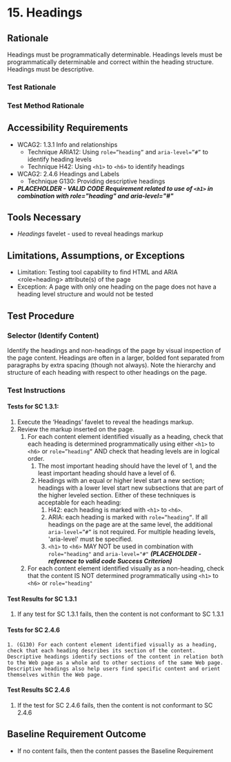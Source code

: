 # 15. Headings
## Rationale
Headings must be programmatically determinable. Headings levels must be programmatically determinable and correct within the heading structure. Headings must be descriptive.

### Test Rationale

### Test Method Rationale

## Accessibility Requirements
* WCAG2: 1.3.1 Info and relationships
    * Technique ARIA12: Using `role=”heading”` and `aria-level=”#”` to identify heading levels
    * Technique H42: Using `<h1>` to `<h6>` to identify headings
* WCAG2: 2.4.6 Headings and Labels
    * Technique G130: Providing descriptive headings 
* *__PLACEHOLDER - VALID CODE Requirement related to use of `<h1>` in combination with role="heading" and aria-level="#"__*

## Tools Necessary
* *Headings* favelet - used to reveal headings markup
    
## Limitations, Assumptions, or Exceptions
* Limitation: Testing tool capability to find HTML <H> and ARIA <role=heading> attribute(s) of the page
* Exception: A page with only one heading on the page does not have a heading level structure and would not be tested

## Test Procedure
### Selector (Identify Content)
Identify the headings and non-headings of the page by visual inspection of the page content. Headings are often in a larger, bolded font separated from paragraphs by extra spacing (though not always). Note the hierarchy and structure of each heading with respect to other headings on the page.

### Test Instructions
#### Tests for SC 1.3.1:
1. Execute the ‘Headings’ favelet to reveal the headings markup.
1. Review the markup inserted on the page.
    1. For each content element identified visually as a heading, check that each heading is determined programmatically using either `<h1>` to `<h6>` or `role=”heading”` AND check that heading levels are in logical order. 
        1. The most important heading should have the level of 1, and the least important heading should have a level of 6. 
        1. Headings with an equal or higher level start a new section; headings with a lower level start new subsections that are part of the higher leveled section. Either of these techniques is acceptable for each heading:
            1. H42: each heading is marked with `<h1>` to `<h6>`.
            1. ARIA: each heading is marked with `role=”heading”`. If all headings on the page are at the same level, the additional `aria-level=”#”` is not required. For multiple heading levels, 'aria-level' must be specified.
            1. `<h1>` to `<h6>` MAY NOT be used in combination with `role="heading"` and `aria-level="#"` *__(PLACEHOLDER - reference to valid code Success Criterion)__*
    1. For each content element identified visually as a non-heading, check that the content IS NOT determined programmatically using `<h1>` to `<h6>` or `role="heading"`

#### Test Results for SC 1.3.1
1. If any test for SC 1.3.1 fails, then the content is not conformant to SC 1.3.1

#### Tests for SC 2.4.6
    1. (G130) For each content element identified visually as a heading, check that each heading describes its section of the content. Descriptive headings identify sections of the content in relation both to the Web page as a whole and to other sections of the same Web page. Descriptive headings also help users find specific content and orient themselves within the Web page.

#### Test Results SC 2.4.6
1. If the test for SC 2.4.6 fails, then the content is not conformant to SC 2.4.6

## Baseline Requirement Outcome
* If no content fails, then the content passes the Baseline Requirement
